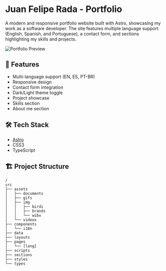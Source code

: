 # Juan Felipe Rada - Portfolio

A modern and responsive portfolio website built with Astro, showcasing my work as a software developer. The site features multiple language support (English, Spanish, and Portuguese), a contact form, and sections highlighting my skills and projects.

![Portfolio Preview](https://github.com/radapls/portfolio/assets/2244813/a0a5533c-a856-4198-8470-2d67b1d7c554)

## 🚀 Features

- Multi-language support (EN, ES, PT-BR)
- Responsive design
- Contact form integration
- Dark/Light theme toggle
- Project showcase
- Skills section
- About me section

## 🛠️ Tech Stack

- [Astro](https://astro.build)
- CSS3
- TypeScript

## 🏗️ Project Structure

```text
/
src
├── assets
│   ├── documents
│   ├── gifs
│   ├── img
│   │   ├── birdi
│   │   ├── brands
│   │   └── wibx
│   └── videos
├── components
│   └── i18n
├── data
├── layouts
├── pages
│   └── [lang]
├── scripts
├── sections
├── styles
└── types
```
